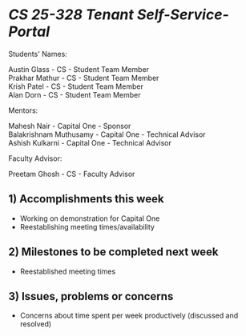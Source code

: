 # *CS 25-328 Tenant Self-Service-Portal* #
Students' Names:

Austin Glass - CS - Student Team Member\
Prakhar Mathur - CS - Student Team Member\
Krish Patel - CS - Student Team Member\
Alan Dorn - CS - Student Team Member

Mentors:

Mahesh Nair - Capital One - Sponsor\
Balakrishnam Muthusamy - Capital One - Technical Advisor\
Ashish Kulkarni - Capital One - Technical Advisor

Faculty Advisor:

Preetam Ghosh - CS - Faculty Advisor

## 1) Accomplishments this week ##
- Working on demonstration for Capital One
- Reestablishing meeting times/availability
## 2) Milestones to be completed next week ##
- Reestablished meeting times	
## 3) Issues, problems or concerns ##
- Concerns about time spent per week productively (discussed and resolved) 

